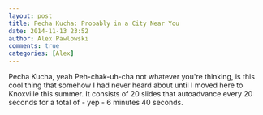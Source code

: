 ```yaml
---
layout: post
title: Pecha Kucha: Probably in a City Near You
date: 2014-11-13 23:52
author: Alex Pawlowski
comments: true
categories: [Alex]
---
```

Pecha Kucha, yeah Peh-chak-uh-cha not whatever you're thinking, is this cool thing that somehow I had never heard about until I moved here to Knoxville this summer. It consists of 20 slides that autoadvance every 20 seconds for a total of - yep - 6 minutes 40 seconds.
